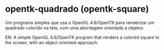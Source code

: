 # opentk-quadrado (opentk-square)

Um programa simples que usa o OpenGL 4.6/OpenTK para renderizar um quadrado colorido na tela, com uma abordagem orientada a objetos

EN: A simple OpenGL 4.6/OpenTK program that renders a colored square to the screen, with an object oriented-approach.
